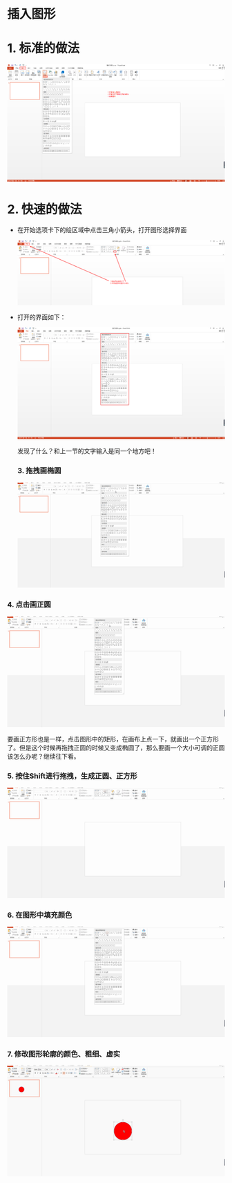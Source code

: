 # 插入图形

# 1. 标准的做法

   ![image-20201011112118029](https://raw.githubusercontent.com/huxiaoning/img/master/20201011112120.png)

# 2. 快速的做法

- 在开始选项卡下的绘区域中点击三角小箭头，打开图形选择界面

   ![image-20201011112400969](https://raw.githubusercontent.com/huxiaoning/img/master/20201011112404.png)

- 打开的界面如下：

   ![image-20201011112555462](https://raw.githubusercontent.com/huxiaoning/img/master/20201011112558.png)
   
   发现了什么？和上一节的文字输入是同一个地方吧！
   
   ### 3. 拖拽画椭圆
   
   ![拖拽画椭圆](https://raw.githubusercontent.com/huxiaoning/img/master/20201011142624.gif)

### 4. 点击画正圆

![点击画正圆](https://raw.githubusercontent.com/huxiaoning/img/master/20201011143142.gif)

要画正方形也是一样，点击图形中的矩形，在画布上点一下，就画出一个正方形了。但是这个时候再拖拽正圆的时候又变成椭圆了，那么要画一个大小可调的正圆该怎么办呢？继续往下看。

### 5. 按住Shift进行拖拽，生成正圆、正方形

![按住Shift进行拖拽](https://raw.githubusercontent.com/huxiaoning/img/master/20201011143758.gif)

### 6. 在图形中填充颜色

![在图形中填充颜色](https://raw.githubusercontent.com/huxiaoning/img/master/20201011144146.gif)

### 7. 修改图形轮廓的颜色、粗细、虚实

![修改图形轮廓颜色](https://raw.githubusercontent.com/huxiaoning/img/master/20201011144530.gif)



